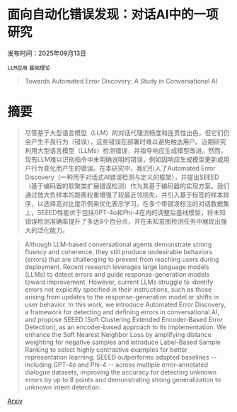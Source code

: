 # 面向自动化错误发现：对话AI中的一项研究

发布时间：2025年09月13日

`LLM应用` `基础理论`

> Towards Automated Error Discovery: A Study in Conversational AI

# 摘要

> 尽管基于大型语言模型（LLM）的对话代理流畅度和连贯性出色，但它们仍会产生不良行为（错误），这些错误在部署时难以避免触达用户。近期研究利用大型语言模型（LLMs）检测错误，并指导响应生成模型改进。然而，现有LLM难以识别指令中未明确说明的错误，例如因响应生成模型更新或用户行为变化而产生的错误。在本研究中，我们引入了Automated Error Discovery（一种用于对话式AI错误检测与定义的框架），并提出SEEED（基于编码器的软聚类扩展错误检测）作为其基于编码器的实现方案。我们通过放大负样本的距离权重增强了软最近邻损失，并引入基于标签的样本排序，以选择高对比度示例来优化表示学习。在多个带错误标注的对话数据集上，SEEED性能优于包括GPT-4o和Phi-4在内的调整后基线模型，将未知错误检测准确率提升了多达8个百分点，并在未知意图检测任务中展现出强大的泛化能力。

> Although LLM-based conversational agents demonstrate strong fluency and coherence, they still produce undesirable behaviors (errors) that are challenging to prevent from reaching users during deployment. Recent research leverages large language models (LLMs) to detect errors and guide response-generation models toward improvement. However, current LLMs struggle to identify errors not explicitly specified in their instructions, such as those arising from updates to the response-generation model or shifts in user behavior. In this work, we introduce Automated Error Discovery, a framework for detecting and defining errors in conversational AI, and propose SEEED (Soft Clustering Extended Encoder-Based Error Detection), as an encoder-based approach to its implementation. We enhance the Soft Nearest Neighbor Loss by amplifying distance weighting for negative samples and introduce Label-Based Sample Ranking to select highly contrastive examples for better representation learning. SEEED outperforms adapted baselines -- including GPT-4o and Phi-4 -- across multiple error-annotated dialogue datasets, improving the accuracy for detecting unknown errors by up to 8 points and demonstrating strong generalization to unknown intent detection.

[Arxiv](https://arxiv.org/abs/2509.10833)